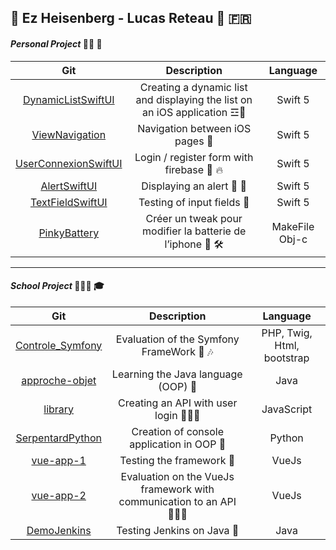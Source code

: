 ## 🌺 Ez Heisenberg - Lucas Reteau 🌺 🇫🇷

#### *Personal Project* 💪🏽 🧳

|Git|Description|Language|
|:---:|:---:|:---:|
|[DynamicListSwiftUI](https://github.com/EzHeisenberg/DynamicListSwiftUI)|Creating a dynamic list and displaying the list on an iOS application ☲📱|Swift 5|
|[ViewNavigation](https://github.com/EzHeisenberg/ViewNavigation)|Navigation between iOS pages 📱|Swift 5|
|[UserConnexionSwiftUI](https://github.com/EzHeisenberg/UserConnexionSwiftUI)|Login / register form with firebase 📱 🔥|Swift 5|
|[AlertSwiftUI](https://github.com/EzHeisenberg/AlertSwiftUI)|Displaying an alert 📱 🚨|Swift 5|
|[TextFieldSwiftUI](https://github.com/EzHeisenberg/TextFieldSwiftUI)|Testing of input fields 📱|Swift 5|
|[PinkyBattery](https://github.com/EzHeisenberg/PinkyBattery)|Créer un tweak pour modifier la batterie de l’iphone 🔋 🛠|MakeFile Obj-c|

****

#### *School Project* 👨🏼‍🏫 🎓

|Git|Description|Language|
|:---:|:---:|:---:|
|[Controle_Symfony](https://github.com/EzHeisenberg/Controle_Symfony)|Evaluation of the Symfony FrameWork 🎵 🎶|PHP, Twig, Html, bootstrap|
|[approche-objet](https://github.com/EzHeisenberg/approche-objet)|Learning the Java language (OOP) 💼|Java|
|[library](https://github.com/EzHeisenberg/library)|Creating an API with user login 👨🏽‍💻|JavaScript|
|[SerpentardPython](https://github.com/EzHeisenberg/SerpentardPython)|Creation of console application in OOP 🐍|Python|
|[vue-app-1](https://github.com/EzHeisenberg/vue-app-1)|Testing the framework 🧪 |VueJs|
|[vue-app-2](https://github.com/EzHeisenberg/vue-app-2)|Evaluation on the VueJs framework with communication to an API 👩🏼‍🏫|VueJs|
|[DemoJenkins](https://github.com/EzHeisenberg/DemoJenkins)|Testing Jenkins on Java 🧪|Java|
